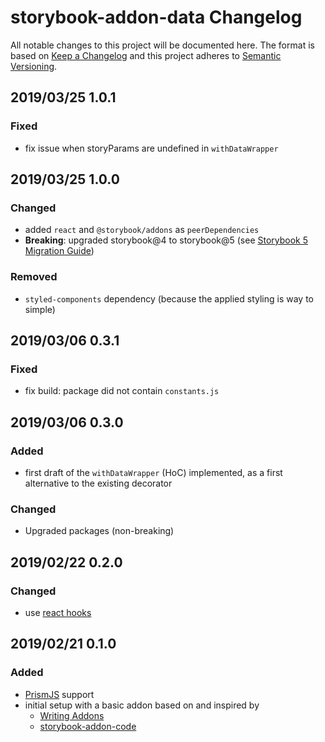 # storybook-addon-data Changelog

All notable changes to this project will be documented here. The format is based
on [Keep a Changelog](http://keepachangelog.com/en/1.0.0/) and this project
adheres to [Semantic Versioning](http://semver.org/spec/v2.0.0.html).

## 2019/03/25 1.0.1

### Fixed

- fix issue when storyParams are undefined in `withDataWrapper`

## 2019/03/25 1.0.0

### Changed

- added `react` and `@storybook/addons` as `peerDependencies`
- **Breaking**: upgraded storybook@4 to storybook@5 (see [Storybook 5 Migration Guide](https://medium.com/storybookjs/storybook-5-migration-guide-d804b38c739d))

### Removed

- `styled-components` dependency (because the applied styling is way to simple)

## 2019/03/06 0.3.1

### Fixed

- fix build: package did not contain `constants.js`

## 2019/03/06 0.3.0

### Added

- first draft of the `withDataWrapper` (HoC) implemented, as a first alternative
  to the existing decorator

### Changed

- Upgraded packages (non-breaking)

## 2019/02/22 0.2.0

### Changed

- use [react hooks](https://reactjs.org/docs/hooks-overview.html)

## 2019/02/21 0.1.0

### Added

- [PrismJS](https://prismjs.com/) support
- initial setup with a basic addon based on and inspired by
  - [Writing Addons](https://storybook.js.org/addons/writing-addons/)
  - [storybook-addon-code](https://github.com/SOFTVISION-University/storybook-addon-code)